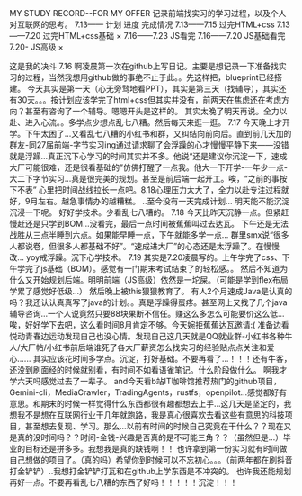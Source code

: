MY STUDY RECORD--FOR MY OFFER 
记录前端找实习的学习过程，以及个人对互联网的思考。
7.13——
计划                                    进度                                              完成情况
7.13——7.15 过完HTML+css         7.13——7.20 过完HTML+css基础                                   ×
7.16——7.23 JS看完               7.16——7.20 JS基础看完         7.20- JS高级                    ×

这是我的决斗
7.16
  啊凌晨第一次在github上写日记。主要是想记录一下准备找实习的过程，当然我想用github做的事绝不止于此。。先这样把，blueprint已经搭建。
  今天其实是第一天（心无旁骛地看PPT），其实是第三天（找辅导），其实还有30天。。。按计划应该学完了html+css但其实并没有，前两天在焦虑还在考虑方向？甚至有咨询了一个辅导。嗯嗯开头是这样的。
  其实太晚了明天再说。全力以赴、进入心流。。多学点少想点乱七八糟。然后每天来逛一逛。
7.17
  今天晚上才开学。下午太困了...又看乱七八糟的小红书和群，又纠结向前向后。直到前几天加的群友-同27届前端-字节实习ing通过请求聊了会浮躁的心才慢慢平静下来——没错就是浮躁...真正沉下心学习的时间其实并不多。他说“还是建议你沉淀一下，速成大厂可能很难，还是很看基础的”仿佛打醒了一点我。他大一下开学-一年少一点-大二下字节实习...真是很完美的规划。甚至是前后端一起开工。唉，“之前的事按下不表”
  心里把时间战线拉长一点吧。8.18心理压力太大了，全力以赴专注过程就好，9月左右。越急事情办的越糟糕。
  ..至今没有一天完成计划...
  明天能不能沉淀沉浸一下呢。
  好好学技术。少看乱七八糟的。
7.18
  今天比昨天沉静一点。但紧赶慢赶还是只学到BOM...没看完，最后一点时间被蕉蕉叫过去达瓦。
  下午还是无法战胜从三点半睡到六点。如果能早睡一点，下午就能多学一点...
  群里smx说“很多人都说卷，但很多人都基础不好”。“速成进大厂”的心态还是太浮躁了。在慢慢改...
  yoy戒浮躁。沉下心学技术。
7.19
  其实是7.20凌晨写的。上午学完了css、下午学完了js基础（BOM）。感觉有一门期末考试结束了的轻松感。。
  然后不知道为什么又开始规划后端。明明前端（JS高级）依然是一坨屎。（可能是学到flex布局学累了感觉好低级...）
  然后晚上被this狠狠教育了。
  有人2个月速成Java是认真的吗？我还认认真真写了java的计划。。真是浮躁得蛋疼。甚至网上又找了几个java辅导咨询...一个人说竟然只要88块果断不信任。赚这么多怎么可能要价这么低...
  唉，好好学下去吧，这么看时间8月肯定不够。今天婉拒蕉蕉达瓦邀请:( 准备边看悦动青春边运动发现自己也没心情。发现自己这几天就是QQ就业群-小红书各种牛人/大厂帖/小红书前后端谁死了各大厂薪资怎么找实习的经验贴点点关注和爱心......
  其实应该花时间多学点。沉淀，打好基础。不要再看了...！！！还有牛客，还没到刷面经的时候就别看，有时间不如看语雀笔记。什么阶段做什么。
  啊我才学六天吗感觉过去了一辈子。
  and今天看b站IT咖啡馆推荐热门的github项目，Gemini-cli，MediaCrawler，TradingAgents，rustfs，openpilot...感觉都好有意思。和期末的时候一样觉得什么东西都很有趣都想去上手...这几天是坚定的，我想我不是想在互联网行业干几年就跑路，我是真心很喜欢去看这些有意思的科技项目，甚至想去复现、学习。那么...以前有时间的时候自己究竟在干什么？？现在又是真的没时间吗？？时间-金钱-兴趣是否真的是不可能三角？？（虽然但是...）毕业的目标还是拼多多。我想我是真的缺钱啊！！
  也许拿到第一份实习就有时间做自己想做的项目了。（真的吗）希望你到时候可以不忘初心。。。（前两年都在刷抖音打金铲铲）..我想打金铲铲打瓦和在github上学东西是不冲突的。
  也许我还能规划再好一点。不要再看乱七八糟的东西了好吗！！！！！沉淀！！！
